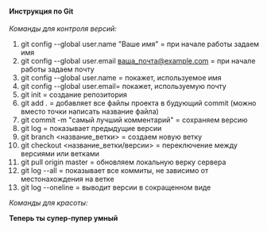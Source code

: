 #### **Инструкция по Git**

*Команды для контроля версий:*

1. git config --global user.name "Ваше имя" = при начале работы задаем имя
2. git config --global user.email ваша_почта@example.com = при начале работы задаем почту
3. git config --global user.name = покажет, используемое имя
4. git config --global user.email= покажет, используемую почту
5. git init = создание репозитория
6. git add . = добавляет все файлы проекта в будующий commit (можно вместо точки написать название файла)
7. git commit -m "самый лучший комментарий" = сохраняем версию
8. git log = показывает предыдущие версии
9. git branch <название_ветки> = создаем новую ветку
10. git checkout <название_ветки/версии> = переключение между версиями или ветками
11. git pull origin master = обновляем локальную верку сервера
12. git log --all = показывает все коммиты, не зависимо от местонахождения на ветке
13. git log --oneline = выводит версии в сокращенном виде


*Команды для красоты:*

**Теперь ты супер-пупер умный**
